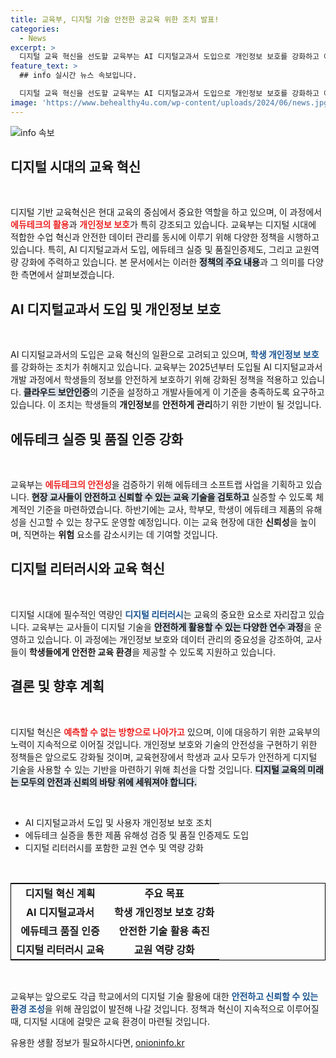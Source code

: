 ```yaml
---
title: 교육부, 디지털 기술 안전한 공교육 위한 조치 발표!
categories:
  - News
excerpt: >
  디지털 교육 혁신을 선도할 교육부는 AI 디지털교과서 도입으로 개인정보 보호를 강화하고 에듀테크 품질 인증제를 추진합니다. 안전한 교육 환경을 위한 다양한 대책이 마련되고 있어, 학교 현장에서의 변화가 기대됩니다!
feature_text: >
  ## info 실시간 뉴스 속보입니다.

  디지털 교육 혁신을 선도할 교육부는 AI 디지털교과서 도입으로 개인정보 보호를 강화하고 에듀테크 품질 인증제를 추진합니다. 안전한 교육 환경을 위한 다양한 대책이 마련되고 있어, 학교 현장에서의 변화가 기대됩니다!
image: 'https://www.behealthy4u.com/wp-content/uploads/2024/06/news.jpg'
---
```


<p><img src="https://www.behealthy4u.com/wp-content/uploads/2024/06/news.jpg" alt="info 속보" /></p>

<h2 data-ke-size="size26">디지털 시대의 교육 혁신</h2>

<p data-ke-size="size16">&nbsp;</p>

<p>디지털 기반 교육혁신은 현대 교육의 중심에서 중요한 역할을 하고 있으며, 이 과정에서 <b><span style="color: #ee2323;">에듀테크의 활용</span></b>과 <b><span style="color: #ee2323;">개인정보 보호</span></b>가 특히 강조되고 있습니다. 교육부는 디지털 시대에 적합한 수업 혁신과 안전한 데이터 관리를 동시에 이루기 위해 다양한 정책을 시행하고 있습니다. 특히, AI 디지털교과서 도입, 에듀테크 실증 및 품질인증제도, 그리고 교원역량 강화에 주력하고 있습니다. 본 문서에서는 이러한 <b><span style="background-color: #21538527;">정책의 주요 내용</span></b>과 그 의미를 다양한 측면에서 살펴보겠습니다.</p>

<h2 data-ke-size="size26">AI 디지털교과서 도입 및 개인정보 보호</h2>

<p data-ke-size="size16">&nbsp;</p>

<p>AI 디지털교과서의 도입은 교육 혁신의 일환으로 고려되고 있으며, <b><span style="color: #1a5490;">학생 개인정보 보호</span></b>를 강화하는 조치가 취해지고 있습니다. 교육부는 2025년부터 도입될 AI 디지털교과서 개발 과정에서 학생들의 정보를 안전하게 보호하기 위해 강화된 정책을 적용하고 있습니다. <b><span style="background-color: #21538527;">클라우드 보안인증</span></b>의 기준을 설정하고 개발사들에게 이 기준을 충족하도록 요구하고 있습니다. 이 조치는 학생들의 <b>개인정보</b>를 <b>안전하게 관리</b>하기 위한 기반이 될 것입니다.</p>

<h2 data-ke-size="size26">에듀테크 실증 및 품질 인증 강화</h2>

<p data-ke-size="size16">&nbsp;</p>

<p>교육부는 <b><span style="color: #ee2323;">에듀테크의 안전성</span></b>을 검증하기 위해 에듀테크 소프트랩 사업을 기획하고 있습니다. <b><span style="background-color: #21538527;">현장 교사들이 안전하고 신뢰할 수 있는 교육 기술을 검토하고</span></b> 실증할 수 있도록 체계적인 기준을 마련하였습니다. 하반기에는 교사, 학부모, 학생이 에듀테크 제품의 유해성을 신고할 수 있는 창구도 운영할 예정입니다. 이는 교육 현장에 대한 <b>신뢰성</b>을 높이며, 직면하는 <b>위험</b> 요소를 감소시키는 데 기여할 것입니다.</p>

<h2 data-ke-size="size26">디지털 리터러시와 교육 혁신</h2>

<p data-ke-size="size16">&nbsp;</p>

<p>디지털 시대에 필수적인 역량인 <b><span style="color: #1a5490;">디지털 리터러시</span></b>는 교육의 중요한 요소로 자리잡고 있습니다. 교육부는 교사들이 디지털 기술을 <b><span style="background-color: #21538527;">안전하게 활용할 수 있는 다양한 연수 과정</span></b>을 운영하고 있습니다. 이 과정에는 개인정보 보호와 데이터 관리의 중요성을 강조하여, 교사들이 <b>학생들에게 안전한 교육 환경</b>을 제공할 수 있도록 지원하고 있습니다.</p>

<h2 data-ke-size="size26">결론 및 향후 계획</h2>

<p data-ke-size="size16">&nbsp;</p>

<p>디지털 혁신은 <b><span style="color: #ee2323;">예측할 수 없는 방향으로 나아가고</span></b> 있으며, 이에 대응하기 위한 교육부의 노력이 지속적으로 이어질 것입니다. 개인정보 보호와 기술의 안전성을 구현하기 위한 정책들은 앞으로도 강화될 것이며, 교육현장에서 학생과 교사 모두가 안전하게 디지털 기술을 사용할 수 있는 기반을 마련하기 위해 최선을 다할 것입니다. <b><span style="background-color: #21538527;">디지털 교육의 미래는 모두의 안전과 신뢰의 바탕 위에 세워져야 합니다.</span></b></p>

<p data-ke-size="size16">&nbsp;</p>

<ul>
<li>AI 디지털교과서 도입 및 사용자 개인정보 보호 조치</li>
<li>에듀테크 실증을 통한 제품 유해성 검증 및 품질 인증제도 도입</li>
<li>디지털 리터러시를 포함한 교원 연수 및 역량 강화</li>
</ul>

<p data-ke-size="size16">&nbsp;</p>

<table style="width: 100%; border: 1px solid black; border-collapse: collapse;">
<tr>
<td style="text-align: center; height: 17px;"><b>디지털 혁신 계획</b></td>
<td style="text-align: center; height: 17px;"><b>주요 목표</b></td>
</tr>
<tr>
<td style="text-align: center; height: 17px;"><b>AI 디지털교과서</b></td>
<td style="text-align: center; height: 17px;"><b>학생 개인정보 보호 강화</b></td>
</tr>
<tr>
<td style="text-align: center; height: 17px;"><b>에듀테크 품질 인증</b></td>
<td style="text-align: center; height: 17px;"><b>안전한 기술 활용 촉진</b></td>
</tr>
<tr>
<td style="text-align: center; height: 17px;"><b>디지털 리터러시 교육</b></td>
<td style="text-align: center; height: 17px;"><b>교원 역량 강화</b></td>
</tr>
</table>

<p data-ke-size="size16">&nbsp;</p>

<p>교육부는 앞으로도 각급 학교에서의 디지털 기술 활용에 대한 <b><span style="color: #1a5490;">안전하고 신뢰할 수 있는 환경 조성</span></b>을 위해 끊임없이 발전해 나갈 것입니다. 정책과 혁신이 지속적으로 이루어질 때, 디지털 시대에 걸맞은 교육 환경이 마련될 것입니다.</p>
유용한 생활 정보가 필요하시다면, <a href="https://onioninfo.kr" rel="dofollow">onioninfo.kr</a>


